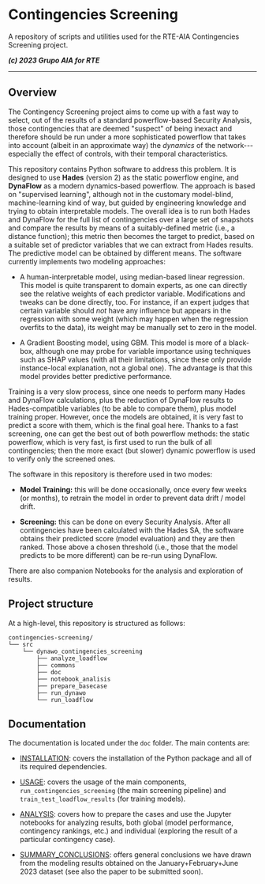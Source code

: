 
Contingencies Screening
=======================

A repository of scripts and utilities used for the RTE-AIA Contingencies Screening
project.

***(c) 2023 Grupo AIA for RTE***

-------------------------------------------------------------------------------

## Overview

The Contingency Screening project aims to come up with a fast way to select, out of the
results of a standard powerflow-based Security Analysis, those contingencies that are
deemed "suspect" of being inexact and therefore should be run under a more sophisticated
powerflow that takes into account (albeit in an approximate way) the _dynamics_ of the
network---especially the effect of controls, with their temporal characteristics.

This repository contains Python software to address this problem. It is designed to use
**Hades** (version 2) as the static powerflow engine, and **DynaFlow** as a modern
dynamics-based powerflow. The approach is based on "supervised learning", although not
in the customary model-blind, machine-learning kind of way, but guided by engineering
knowledge and trying to obtain interpretable models. The overall idea is to run both
Hades and DynaFlow for the full list of contingencies over a large set of snapshots and
compare the results by means of a suitably-defined metric (i.e., a distance function);
this metric then becomes the target to predict, based on a suitable set of predictor
variables that we can extract from Hades results. The predictive model can be obtained
by different means. The software currently implements two modeling approaches:

  * A human-interpretable model, using median-based linear regression. This model is
    quite transparent to domain experts, as one can directly see the relative weights of
    each predictor variable. Modifications and tweaks can be done directly, too. For
    instance, if an expert judges that certain variable should _not_ have any influence
    but appears in the regression with some weight (which may happen when the
    regression overfits to the data), its weight may be manually set to zero in the
    model.

  * A Gradient Boosting model, using GBM. This model is more of a black-box, although
    one may probe for variable importance using techniques such as SHAP values (with all
    their limitations, since these only provide instance-local explanation, not a global
    one). The advantage is that this model provides better predictive performance.


Training is a very slow process, since one needs to perform many Hades and DynaFlow
calculations, plus the reduction of DynaFlow results to Hades-compatible variables (to
be able to compare them), plus model training proper.  However, once the models are
obtained, it is very fast to predict a score with them, which is the final goal
here. Thanks to a fast screening, one can get the best out of both powerflow methods:
the static powerflow, which is very fast, is first used to run the bulk of all
contingencies; then the more exact (but slower) dynamic powerflow is used to verify only
the screened ones.

The software in this repository is therefore used in two modes:

  * **Model Training:** this will be done occasionally, once every few weeks (or
    months), to retrain the model in order to prevent data drift / model drift.

  * **Screening:** this can be done on every Security Analysis. After all contingencies
  have been calculated with the Hades SA, the software obtains their predicted score
  (model evaluation) and they are then ranked. Those above a chosen threshold (i.e.,
  those that the model predicts to be more different) can be re-run using DynaFlow.

There are also companion Notebooks for the analysis and exploration of results.



## Project structure

At a high-level, this repository is structured as follows:

[comment]: <> (tree view obtained with: tree -d -L 3 contingencies-screening)
```
contingencies-screening/
└── src
    └── dynawo_contingencies_screening
        ├── analyze_loadflow
        ├── commons
        ├── doc
        ├── notebook_analisis
        ├── prepare_basecase
        ├── run_dynawo
        └── run_loadflow
```



## Documentation

The documentation is located under the `doc` folder. The main contents are:

  * [INSTALLATION](doc/user/INSTALLATION.md): covers the installation of
    the Python package and all of its required dependencies.

  * [USAGE](doc/user/USAGE.md): covers the usage of the main components,
    `run_contingencies_screening` (the main screening pipeline) and
    `train_test_loadflow_results` (for training models).

  * [ANALYSIS](doc/user/ANALYSIS.md): covers how to
    prepare the cases and use the Jupyter notebooks for analyzing results, both global
    (model performance, contingency rankings, etc.) and individual (exploring the result
    of a particular contingency case).

  * [SUMMARY_CONCLUSIONS](doc/user/SUMMARY_CONCLUSIONS.md):
    offers general conclusions we have drawn from the modeling results obtained on the
    January+February+June 2023 dataset (see also the paper to be submitted soon).


